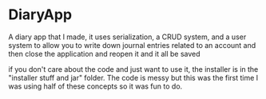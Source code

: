 # DiaryApp
A diary app that I made, it uses serialization, a CRUD system, and a user system to allow you to write down journal entries related to an account and then close the application and reopen it and it all be saved

if you don't care about the code and just want to use it, the installer is in the "installer stuff and jar" folder.
The code is messy but this was the first time I was using half of these concepts so it was fun to do.
